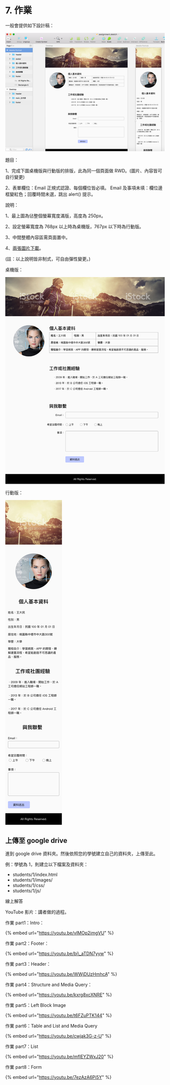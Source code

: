 # 7. 作業

一般會提供如下設計稿：

![](.gitbook/assets/assignment_draft.png)

題目：

1、完成下圖桌機版與行動版的排版，此為同一個頁面做 RWD。\(圖片、內容皆可自行變更\)

2、表單欄位：Email 正規式認證、每個欄位皆必填。 Email 及事項未填：欄位邊框變紅色；回覆時間未選，跳出 alert\(\) 提示。

說明：

1、最上圖為佔整個螢幕寬度滿版，高度為 250px。

2、設定螢幕寬度為 768px 以上時為桌機版，767px 以下時為行動版。

3、中間整體內容區需頁面置中。

4、[兩張圖片下載](http://notes.carlos-studio.com/download/web_front_end_practice_assignment.zip)。

\(註：以上說明皆非制式，可自由彈性變更。\)

桌機版：

![](.gitbook/assets/assignment_desktop.png)

行動版：

![](.gitbook/assets/assignment_mobile.png)

## 上傳至 google drive

進到 google drive 資料夾。然後依照您的學號建立自己的資料夾，上傳至此。

例：學號為 1，則建立以下檔案及資料夾：

* students/1/index.html
* students/1/images/
* students/1/css/
* students/1/js/



線上解答

YouTube 影片：講者做的過程。

作業 part1：Intro：

{% embed url="https://youtu.be/vlMOp2imgVU" %}

作業 part2：Footer：

{% embed url="https://youtu.be/bi\_aTDN7yyw" %}

作業 part3：Header：

{% embed url="https://youtu.be/WWjDUzHmhcA" %}

作業 part4：Structure and Media Query：

{% embed url="https://youtu.be/kxrg8xcXNRE" %}

作業 part5：Left Block Image

{% embed url="https://youtu.be/t6FZuPTK144" %}



作業 part6：Table and List and Media Query

{% embed url="https://youtu.be/cwjak3G-z-U" %}



作業 part7：List

{% embed url="https://youtu.be/mfIEYZWxJ20" %}



作業 part8：Form

{% embed url="https://youtu.be/7ezAzA6Pi5Y" %}



